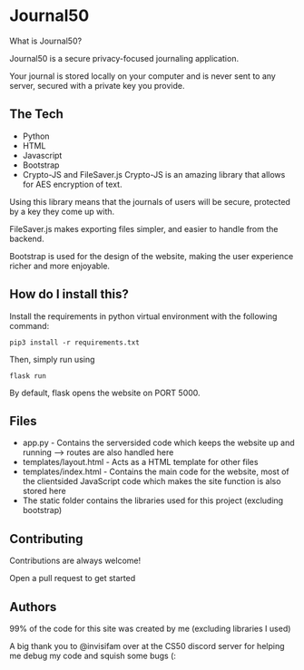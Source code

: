 
# Journal50

What is Journal50?

Journal50 is a secure privacy-focused journaling application.

Your journal is stored locally on your computer and is never sent to any server, secured with a private key you provide.

## The Tech
- Python
- HTML
- Javascript
- Bootstrap
- Crypto-JS and FileSaver.js
Crypto-JS is an amazing library that allows for AES encryption of text. 

Using this library means that the journals of users will be secure, protected by a key they come up with.

FileSaver.js makes exporting files simpler, and easier to handle from the backend.

Bootstrap is used for the design of the website, making the user experience richer and more enjoyable.
## How do I install this?


Install the requirements in python virtual environment with the following command:
```
pip3 install -r requirements.txt
```

Then, simply run using 

```
flask run
```

By default, flask opens the website on PORT 5000.
## Files

- app.py - Contains the serversided code which keeps the website up and running --> routes are also handled here
- templates/layout.html - Acts as a HTML template for other files
- templates/index.html - Contains the main code for the website, most of the clientsided JavaScript code which makes the site function is also stored here
- The static folder contains the libraries used for this project (excluding bootstrap)

## Contributing

Contributions are always welcome!

Open a pull request to get started


## Authors

99% of the code for this site was created by me (excluding libraries I used)

A big thank you to @invisifam over at the CS50 discord server for helping me debug my code and squish some bugs (:
